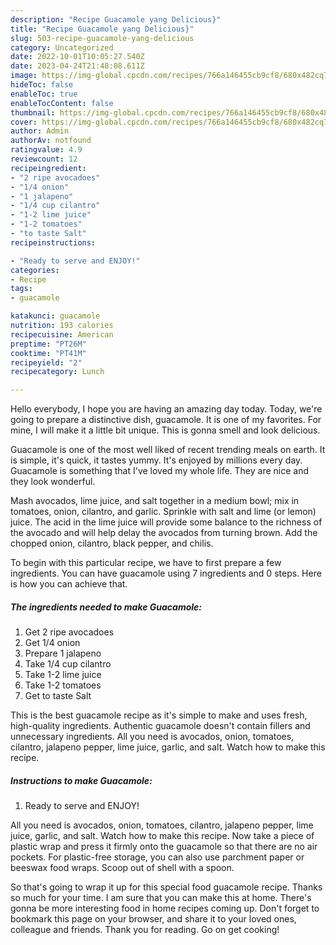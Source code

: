 ```yaml
---
description: "Recipe Guacamole yang Delicious}"
title: "Recipe Guacamole yang Delicious}"
slug: 503-recipe-guacamole-yang-delicious
category: Uncategorized
date: 2022-10-01T10:05:27.540Z
date: 2023-04-24T21:48:08.611Z
image: https://img-global.cpcdn.com/recipes/766a146455cb9cf8/680x482cq70/guacamole-recipe-main-photo.jpg
hideToc: false
enableToc: true
enableTocContent: false
thumbnail: https://img-global.cpcdn.com/recipes/766a146455cb9cf8/680x482cq70/guacamole-recipe-main-photo.jpg
cover: https://img-global.cpcdn.com/recipes/766a146455cb9cf8/680x482cq70/guacamole-recipe-main-photo.jpg
author: Admin
authorAv: notfound
ratingvalue: 4.9
reviewcount: 12
recipeingredient:
- "2 ripe avocadoes"
- "1/4 onion"
- "1 jalapeno"
- "1/4 cup cilantro"
- "1-2 lime juice"
- "1-2 tomatoes"
- "to taste Salt"
recipeinstructions:

- "Ready to serve and ENJOY!"
categories:
- Recipe
tags:
- guacamole

katakunci: guacamole 
nutrition: 193 calories
recipecuisine: American
preptime: "PT26M"
cooktime: "PT41M"
recipeyield: "2"
recipecategory: Lunch

---
```



Hello everybody, I hope you are having an amazing day today. Today, we're going to prepare a distinctive dish, guacamole. It is one of my favorites. For mine, I will make it a little bit unique. This is gonna smell and look delicious.

Guacamole is one of the most well liked of recent trending meals on earth. It is simple, it's quick, it tastes yummy. It's enjoyed by millions every day. Guacamole is something that I've loved my whole life. They are nice and they look wonderful.

Mash avocados, lime juice, and salt together in a medium bowl; mix in tomatoes, onion, cilantro, and garlic. Sprinkle with salt and lime (or lemon) juice. The acid in the lime juice will provide some balance to the richness of the avocado and will help delay the avocados from turning brown. Add the chopped onion, cilantro, black pepper, and chilis.


To begin with this particular recipe, we have to first prepare a few ingredients. You can have guacamole using 7 ingredients and 0 steps. Here is how you can achieve that.

<!--inarticleads1-->

##### The ingredients needed to make Guacamole:

1. Get 2 ripe avocadoes
1. Get 1/4 onion
1. Prepare 1 jalapeno
1. Take 1/4 cup cilantro
1. Take 1-2 lime juice
1. Take 1-2 tomatoes
1. Get to taste Salt


This is the best guacamole recipe as it&#39;s simple to make and uses fresh, high-quality ingredients. Authentic guacamole doesn&#39;t contain fillers and unnecessary ingredients. All you need is avocados, onion, tomatoes, cilantro, jalapeno pepper, lime juice, garlic, and salt. Watch how to make this recipe. 

<!--inarticleads2-->

##### Instructions to make Guacamole:


1. Ready to serve and ENJOY!

All you need is avocados, onion, tomatoes, cilantro, jalapeno pepper, lime juice, garlic, and salt. Watch how to make this recipe. Now take a piece of plastic wrap and press it firmly onto the guacamole so that there are no air pockets. For plastic-free storage, you can also use parchment paper or beeswax food wraps. Scoop out of shell with a spoon. 

So that's going to wrap it up for this special food guacamole recipe. Thanks so much for your time. I am sure that you can make this at home. There's gonna be more interesting food in home recipes coming up. Don't forget to bookmark this page on your browser, and share it to your loved ones, colleague and friends. Thank you for reading. Go on get cooking!
